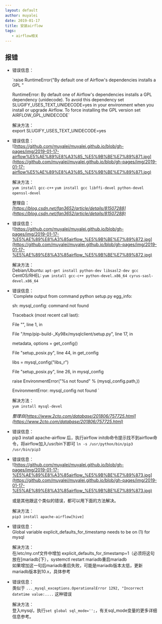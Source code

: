 ```yaml
---
layout: default
author: muyalei
date: 2019-01-17
title: 安装airflow
tags:
   - airflow相关
---
```



## 报错

- 错误信息：<br/>

  `raise RuntimeError("By default one of Airflow's dependencies installs a GPL "

  RuntimeError: By default one of Airflow's dependencies installs a GPL dependency (unidecode). To avoid this dependency set SLUGIFY_USES_TEXT_UNIDECODE=yes in your environment when you install or upgrade Airflow. To force installing the GPL version set AIRFLOW_GPL_UNIDECODE`  

  解决方法：<br/>
  export SLUGIFY_USES_TEXT_UNIDECODE=yes


- 错误信息：<br/>
  ![https://github.com/muyalei/muyalei.github.io/blob/gh-pages/img/2019-01-17-airflow%E5%AE%89%E8%A3%85_%E5%9B%BE%E7%89%871.jpg](https://github.com/muyalei/muyalei.github.io/blob/gh-pages/img/2019-01-17-airflow%E5%AE%89%E8%A3%85_%E5%9B%BE%E7%89%871.jpg)

  解决方法：<br/>
  `yum install gcc-c++`
  `yum install gcc libffi-devel python-devel openssl-devel`

  整理自：<br/>
  *[https://blog.csdn.net/fan3652/article/details/81507288](https://blog.csdn.net/fan3652/article/details/81507288)* 

- 错误信息：<br/>
  ![https://github.com/muyalei/muyalei.github.io/blob/gh-pages/img/2019-01-17-%E5%AE%89%E8%A3%85airflow_%E5%9B%BE%E7%89%872.jpg](https://github.com/muyalei/muyalei.github.io/blob/gh-pages/img/2019-01-17-%E5%AE%89%E8%A3%85airflow_%E5%9B%BE%E7%89%872.jpg)

  解决方法：<br/>
  Debian/Ubuntu: `apt-get install python-dev libsasl2-dev gcc` CentOS/RHEL: `yum install gcc-c++ python-devel.x86_64 cyrus-sasl-devel.x86_64`

- 错误信息：<br/>
  `Complete output from command python setup.py egg_info:

  sh: mysql_config: command not found

  Traceback (most recent call last):

  File "", line 1, in

  File "/tmp/pip-build-_Ky98x/mysqlclient/setup.py", line 17, in

  metadata, options = get_config()

  File "setup_posix.py", line 44, in get_config

  libs = mysql_config("libs_r")

  File "setup_posix.py", line 26, in mysql_config

  raise EnvironmentError("%s not found" % (mysql_config.path,))

  EnvironmentError: mysql_config not found
  `

  解决方法：<br/>
  `yum install mysql-devel`

  *整理自[https://www.2cto.com/database/201806/757725.html](https://www.2cto.com/database/201806/757725.html)*

- 错误信息：<br/>
  pip3 install apache-airflow 后，执行airflow initdb命令提示找不到airflow命令，将airflow加入/usr/bin下即可 `ln -s /usr/python/bin/pip3 /usr/bin/pip3`
  

- 错误信息：<br/>
  ![https://github.com/muyalei/muyalei.github.io/blob/gh-pages/img/2019-01-17-%E5%AE%89%E8%A3%85airflow_%E5%9B%BE%E7%89%873.jpg](https://github.com/muyalei/muyalei.github.io/blob/gh-pages/img/2019-01-17-%E5%AE%89%E8%A3%85airflow_%E5%9B%BE%E7%89%873.jpg)
  
  或是其他跟这个类似的错误，都可以用下面的方法解决。  

  解决方法：<br/>
  `pip3 install apache-airflow[hive]`


- 错误信息：<br/>
  Global variable explicit_defaults_for_timestamp needs to be on (1) for mysql <br/>

  解决方法：<br/>
  在/etc/my.cnf文件中增加 explicit_defaults_for_timestamp=1（必须将这句放在[mariadb]下），systemctl restart mariadb重启mariadb<br/>
  如果增加这一句后mariadb重启失败，可能是mariadb版本太低，更新mariadb版本到10.x，具体参考[]()


- 错误信息：<br/>
  类似于 `..._mysql_exceptions.OperationalError 1292, "Incorrect datetime value:....` 这种错误<br/>

  解决方法：<br/>
  登入mysql，执行`set global sql_mode='';`，有关sql_mode变量的更多详细信息参考[]()。
